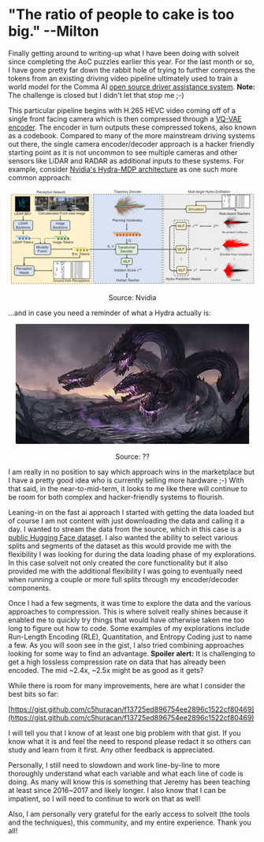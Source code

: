 # "The ratio of people to cake is too big." --Milton

Finally getting around to writing-up what I have been doing with solveit since completing the AoC puzzles earlier this year. For the last month or so, I have gone pretty far down the rabbit hole of trying to further compress the tokens from an existing driving video pipeline ultimately used to train a world model for the Comma AI [open source driver assistance system](https://github.com/commaai/commavq/tree/master/compression). __Note:__ The challenge is closed but I didn't let that stop me ;-)

This particular pipeline begins with H.265 HEVC video coming off of a single front facing camera which is then compressed through a [VQ-VAE encoder](https://arxiv.org/abs/1711.00937). The encoder in turn outputs these compressed tokens, also known as a codebook. Compared to many of the more mainstream driving systems out there, the single camera encoder/decoder approach is a hacker friendly starting point as it is not uncommon to see multiple cameras and other sensors like LiDAR and RADAR as additional inputs to these systems. For example, consider [Nvidia's Hydra-MDP architecture](https://developer.nvidia.com/blog/end-to-end-driving-at-scale-with-hydra-mdp/) as one such more common approach:

![Nvidia Hydra Architecture](/images/hydra.png)
<p align="center">Source: Nvidia</p>

...and in case you need a reminder of what a Hydra actually is:

<p align="center">
  <img src="/images/hydra.jpg" alt="Not the Nvidia Hydra?">
</p>
<p align="center">Source: ??</p>

I am really in no position to say which approach wins in the marketplace but I have a pretty good idea who is currently selling more hardware ;-) With that said, in the near-to-mid-term, it looks to me like there will continue to be room for both complex and hacker-friendly systems to flourish.

Leaning-in on the fast ai approach I started with getting the data loaded but of course I am not content with just downloading the data and calling it a day. I wanted to stream the data from the source, which in this case is a [public Hugging Face dataset](https://huggingface.co/datasets/commaai/commavq). I also wanted the ability to select various splits and segments of the dataset as this would provide me with the flexibility I was looking for during the data loading phase of my explorations. In this case solveit not only created the core functionality but it also provided me with the additional flexibility I was going to eventually need when running a couple or more full splits through my encoder/decoder components.

Once I had a few segments, it was time to explore the data and the various approaches to compression. This is where solveit really shines because it enabled me to quickly try things that would have otherwise taken me too long to figure out how to code. Some examples of my explorations include Run-Length Encoding (RLE), Quantitation, and Entropy Coding just to name a few. As you will soon see in the gist, I also tried combining approaches looking for some way to find an advantage. __Spoiler alert:__ It is challenging to get a high lossless compression rate on data that has already been encoded. The mid ~2.4x, ~2.5x might be as good as it gets? 

While there is room for many improvements, here are what I consider the best bits so far:

[https://gist.github.com/c5huracan/f13725ed896754ee2896c1522cf80469](https://gist.github.com/c5huracan/f13725ed896754ee2896c1522cf80469)

I will tell you that I know of at least one big problem with that gist. If you know what it is and feel the need to respond please redact it so others can study and learn from it first. Any other feedback is appreciated.

Personally, I still need to slowdown and work line-by-line to more thoroughly understand what each variable and what each line of code is doing. As many will know this is something that Jeremy has been teaching at least since 2016~2017 and likely longer. I also know that I can be impatient, so I will need to continue to work on that as well! 

Also, I am personally very grateful for the early access to solveit (the tools and the techniques), this community, and my entire experience. Thank you all!
